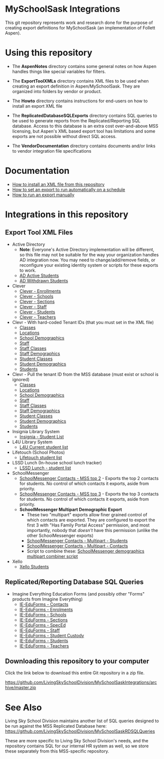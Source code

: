 # MySchoolSask Integrations
This git repository represents work and research done for the purpose of creating export definitions for MySchoolSask (an implementation of Follett Aspen).

# Using this repository

- The __AspenNotes__ directory contains some general notes on how Aspen handles things like special variables for filters.

- The __ExportToolXMLs__ directory contains XML files to be used when creating an export definition in Aspen/MySchoolSask. They are organized into folders by vendor or product.

- The __Howto__ directory contains instructions for end-users on how to install an export XML file

- The __ReplicatedDatabaseSQLExports__ directory contains SQL queries to be used to generate reports from the Replicated/Reporting SQL database. Access to this database is an extra cost over-and-above MSS licensing, but Aspen's XML based export tool has limitations and some exports are not possible without direct SQL access.

- The __VendorDocumentation__ directory contains documents and/or links to vendor integration file specifications

# Documentation
  - [How to install an XML file from this repository](HowTo/HowToInstallAnExportXML.md)
  - [How to set an export to run automatically on a schedule](HowTo/HowToRunAnExportAutomatically.md)
  - [How to run an export manually](HowTo/HowToRunAnExportManually.md)

# Integrations in this repository
## Export Tool XML Files
- Active Directory
  - __Note__: Everyone's Active Directory implementation will be different, so this file may not be suitable for the way your organization handles AD integration now. You may need to change/add/remove fields, or reconfigure your existing identity system or scripts for these exports to work. 
  - [AD Active Students](ExportToolXMLs/ActiveDirectory/AD-ActiveStudents.xml)
  - [AD Withdrawn Students](ExportToolXMLs/ActiveDirectory/AD-WithdrawnStudents.xml)
- Clever
  - [Clever - Enrollments](ExportToolXMLs/Clever/Clever-Enrollments.xml)
  - [Clever - Schools](ExportToolXMLs/Clever/Clever-Schools.xml)
  - [Clever - Sections](ExportToolXMLs/Clever/Clever-Sections.xml)
  - [Clever - Staff](ExportToolXMLs/Clever/Clever-Staff.xml)
  - [Clever - Students](ExportToolXMLs/Clever/Clever-Students.xml)
  - [Clever - Teachers](ExportToolXMLs/Clever/Clever-Teachers.xml)
- Clevr - With hard-coded Tenant IDs (that you must set in the XML file)
  - [Classes](ExportToolXMLs/Clevr/HardCodedClevrTenantID/ClevrClasses.xml)
  - [Locations](ExportToolXMLs/Clevr/HardCodedClevrTenantID/ClevrLocations.xml)
  - [School Demographics](ExportToolXMLs/Clevr/HardCodedClevrTenantID/ClevrSchoolDemographics.xml)
  - [Staff](ExportToolXMLs/Clevr/HardCodedClevrTenantID/ClevrStaff.xml)
  - [Staff Classes](ExportToolXMLs/Clevr/HardCodedClevrTenantID/ClevrStaffClasses.xml)
  - [Staff Demographics](ExportToolXMLs/Clevr/HardCodedClevrTenantID/ClevrStaffDemographics.xml)
  - [Student Classes](ExportToolXMLs/Clevr/HardCodedClevrTenantID/ClevrStudentClasses.xml)
  - [Student Demographics](ExportToolXMLs/Clevr/HardCodedClevrTenantID/ClevrStudentDemographics.xml)
  - [Students](ExportToolXMLs/Clevr/HardCodedClevrTenantID/ClevrStudents.xml)
- Clevr - Pull the tenant ID from the MSS database (must exist or school is ignored)
  - [Classes](ExportToolXMLs/Clevr/PullClevrTenantIDFromDatabase/ClevrClasses.xml)
  - [Locations](ExportToolXMLs/Clevr/PullClevrTenantIDFromDatabase/ClevrLocations.xml)
  - [School Demographics](ExportToolXMLs/Clevr/PullClevrTenantIDFromDatabase/ClevrSchoolDemographics.xml)
  - [Staff](ExportToolXMLs/Clevr/PullClevrTenantIDFromDatabase/ClevrStaff.xml)
  - [Staff Classes](ExportToolXMLs/Clevr/PullClevrTenantIDFromDatabase/ClevrStaffClasses.xml)
  - [Staff Demographics](ExportToolXMLs/Clevr/PullClevrTenantIDFromDatabase/ClevrStaffDemographics.xml)
  - [Student Classes](ExportToolXMLs/Clevr/PullClevrTenantIDFromDatabase/ClevrStudentClasses.xml)
  - [Student Demographics](ExportToolXMLs/Clevr/PullClevrTenantIDFromDatabase/ClevrStudentDemographics.xml)
  - [Students](ExportToolXMLs/Clevr/PullClevrTenantIDFromDatabase/ClevrStudents.xml)
- Insignia Library System
  - [Insignia - Student List](ExportToolXMLs/Insignia/Insignia-Students.xml)
- L4U Library System
  - [L4U Current student list](ExportToolXMLs/L4U/L4U.xml)
- Lifetouch (School Photos)
  - [Lifetouch student list](ExportToolXMLs/Lifetouch/LifetouchStudents.xml)
- LSSD Lunch (In-house school lunch tracker)
  - [LSSD Lunch - student list](ExportToolXMLs/LSSDLunchProgram/LSSDLunch-Students.xml)
- SchoolMessenger
  - [SchoolMessenger Contacts - MSS top 2](ExportToolXMLs/SchoolMessenger/SchoolMessenger-Contacts-top2.xml) - Exports the top 2 contacts for students. No control of which contacts it exports, aside from priority.
  - [SchoolMessenger Contacts - MSS top 3](ExportToolXMLs/SchoolMessenger/SchoolMessenger-Contacts-top3.xml) - Exports the top 3 contacts for students. No control of which contacts it exports, aside from priority.
  - __SchoolMessenger Multipart Demographic Export__
    - These two "multipart" exports allow finer grained control of which contacts are exported. They are configured to export the first 3 with "Has Family Portal Access" permission, and most importantly, nobody that _doesn't_ have this permission (unlike the other SchoolMessenger exports)
    - [SchoolMessenger Contacts - Multipart - Students](ExportToolXMLs/SchoolMessenger/SchoolMessenger-Multipart-Part1.xml)
    - [SchoolMessenger Contacts - Multipart - Contacts](ExportToolXMLs/SchoolMessenger/SchoolMessenger-Multipart-Part2.xml)    
    - Script to combine these: [SchoolMessenger demographics multipart combiner script](ExportToolXMLs/SchoolMessenger/SchoolMessenger-Combine-Multipart.ps1)
- Xello
  - [Xello Students](ExportToolXMLs/Xello/XelloStudents.xml)
  
## Replicated/Reporting Database SQL Queries
- Imagine Everything Education Forms (and possibly other "Forms" products from Imagine Everything)
  - [IE-EduForms - Contacts](ReplicatedDatabaseSQLExports/ImagineEverythingEducationForms/ieef-contacts.sql)
  - [IE-EduForms - Enrolments](ReplicatedDatabaseSQLExports/ImagineEverythingEducationForms/ieef-enrolments.sql)
  - [IE-EduForms - Schools](ReplicatedDatabaseSQLExports/ImagineEverythingEducationForms/ieef-schools.sql)
  - [IE-EduForms - Sections](ReplicatedDatabaseSQLExports/ImagineEverythingEducationForms/ieef-sections.sql)
  - [IE-EduForms - SpecEd](ReplicatedDatabaseSQLExports/ImagineEverythingEducationForms/ieef-speced.sql)
  - [IE-EduForms - Staff](ReplicatedDatabaseSQLExports/ImagineEverythingEducationForms/ieef-staff.sql)
  - [IE-EduForms - Student Custody](ReplicatedDatabaseSQLExports/ImagineEverythingEducationForms/ieef-studencustody.sql)
  - [IE-EduForms - Students](ReplicatedDatabaseSQLExports/ImagineEverythingEducationForms/ieef-students.sql)
  - [IE-EduForms - Teachers](ReplicatedDatabaseSQLExports/ImagineEverythingEducationForms/ieef-teachers.sql)
  
## Downloading this repository to your computer
Click the link below to download this entire Git repository in a zip file.

https://github.com/LivingSkySchoolDivision/MySchoolSaskIntegrations/archive/master.zip

# See Also
Living Sky School Division maintains another list of SQL queries designed to be run against the MSS Replicated Database here: https://github.com/LivingSkySchoolDivision/MySchoolSaskRDSQLQueries

These are more specific to Living Sky School Division's needs, and the repository contains SQL for our internal HR system as well, so we store these separately from this MSS-specific repository.